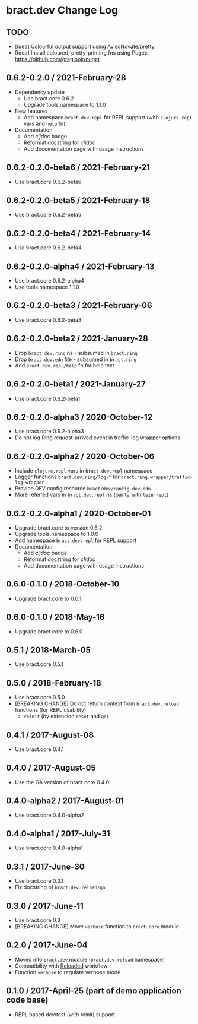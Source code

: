 # bract.dev Change Log

## TODO

- [Idea] Colourful output support using AvisoNovate/pretty
- [Idea] Install coloured, pretty-printing fns using Puget: https://github.com/greglook/puget


## 0.6.2-0.2.0 / 2021-February-28

- Dependency update
  - Use bract.core 0.6.2
  - Upgrade tools.namespace to 1.1.0
- New features
  - Add namespace `bract.dev.repl` for REPL support (with `clojure.repl` vars and `help` fn)
- Documentation
  - Add _cljdoc_ badge
  - Reformat docstring for _cljdoc_
  - Add documentation page with usage instructions


## 0.6.2-0.2.0-beta6 / 2021-February-21

- Use bract.core 0.6.2-beta6


## 0.6.2-0.2.0-beta5 / 2021-February-18

- Use bract.core 0.6.2-beta5


## 0.6.2-0.2.0-beta4 / 2021-February-14

- Use bract.core 0.6.2-beta4


## 0.6.2-0.2.0-alpha4 / 2021-February-13

- Use bract.core 0.6.2-alpha4
- Use tools.namespace 1.1.0


## 0.6.2-0.2.0-beta3 / 2021-February-06

- Use bract.core 0.6.2-beta3


## 0.6.2-0.2.0-beta2 / 2021-January-28

- Drop `bract.dev.ring` ns - subsumed in `bract.ring`
- Drop `bract.dev.edn` file - subsumed in `bract.ring`
- Add `bract.dev.repl/help` fn for help text


## 0.6.2-0.2.0-beta1 / 2021-January-27

- Use bract.core 0.6.2-beta1


## 0.6.2-0.2.0-alpha3 / 2020-October-12

- Use bract.core 0.6.2-alpha3
- Do not log Ring request-arrived event in traffic-log wrapper options


## 0.6.2-0.2.0-alpha2 / 2020-October-06

- Include `clojure.repl` vars in `bract.dev.repl` namespace
- Logger functions `bract.dev.ring/log-*` for `bract.ring.wrapper/traffic-log-wrapper`
- Provide DEV config resource `bract/dev/config.dev.edn`
- More refer'ed vars in `bract.dev.repl` ns (parity with `lein repl`)


## 0.6.2-0.2.0-alpha1 / 2020-October-01

- Upgrade bract.core to version 0.6.2
- Upgrade tools.namespace to 1.0.0
- Add namespace `bract.dev.repl` for REPL support
- Documentation
  - Add _cljdoc_ badge
  - Reformat docstring for _cljdoc_
  - Add documentation page with usage instructions


## 0.6.0-0.1.0 / 2018-October-10

- Upgrade bract.core to 0.6.1


## 0.6.0-0.1.0 / 2018-May-16

- Upgrade bract.core to 0.6.0


## 0.5.1 / 2018-March-05

- Use bract.core 0.5.1


## 0.5.0 / 2018-February-18

- Use bract.core 0.5.0
- [BREAKING CHANGE] Do not return context from `bract.dev.reload` functions (for REPL usability)
  - `reinit` (by extension `reset` and `go`)


## 0.4.1 / 2017-August-08

- Use bract.core 0.4.1


## 0.4.0 / 2017-August-05

- Use the GA version of bract.core 0.4.0


## 0.4.0-alpha2 / 2017-August-01

- Use bract.core 0.4.0-alpha2


## 0.4.0-alpha1 / 2017-July-31

- Use bract.core 0.4.0-alpha1


## 0.3.1 / 2017-June-30
- Use bract.core 0.3.1
- Fix docstring of `bract.dev.reload/go`


## 0.3.0 / 2017-June-11
- Use bract.core 0.3
- [BREAKING CHANGE] Move `verbose` function to `bract.core` module


## 0.2.0 / 2017-June-04
- Moved into `bract.dev` module (`bract.dev.reload` namespace)
- Compatibility with [Reloaded](https://github.com/stuartsierra/reloaded) workflow
- Function `verbose` to regulate verbose mode


## 0.1.0 / 2017-April-25 (part of demo application code base)
- REPL based dev/test (with reinit) support
